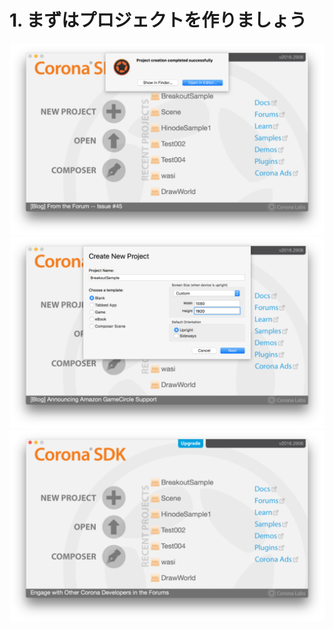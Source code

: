 # 1. まずはプロジェクトを作りましょう


![](createBreakoutSample3.png)![](createBreakoutSample2.png)![](createBreakoutSample1.png)